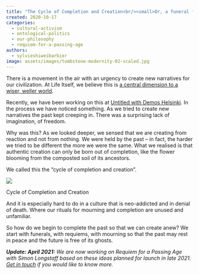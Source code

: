```yaml
---
title: "The Cycle of Completion and Creation<br/><small>Or, a funeral for the past is key to creating a new future</small>"
created: 2020-10-17
categories: 
  - cultural-activism
  - ontological-politics
  - our-philosophy
  - requiem-for-a-passing-age
authors: 
  - sylvieshiweibarbier
image: assets/images/tombstone-modernity-02-scaled.jpg
---
```


There is a movement in the air with an urgency to create new narratives for our civilization. At Life Itself, we believe this is [a central dimension to a wiser, weller world](https://lifeitself.org/transforming-the-narrative/).

Recently, we have been working on this at [Untitled with Demos Helsinki](https://untitled.community). In the process we have noticed something. As we tried to create new narratives the past kept creeping in. There was a surprising lack of imagination, of freedom.

Why was this? As we looked deeper, we sensed that we are creating from reaction and not from nothing. We were held by the past – in fact, the harder we tried to be different the more we were the same. What we realised is that authentic creation can only be born out of completion, like the flower blooming from the composted soil of its ancestors. 

We called this the “cycle of completion and creation”. 

![](assets/images/Cycle-of-Completion-and-Creation-1.png)

Cycle of Completion and Creation

And it is especially hard to do in a culture that is neo-addicted and in denial of death. Where our rituals for mourning and completion are unused and unfamiliar.

So how do we begin to complete the past so that we can create anew? We start with funerals, with requiems, with mourning so that the past may rest in peace and the future is free of its ghosts.

_**Update: April 2021:** We are now working on Requiem for a Passing Age with Simon Longstaff based on these ideas planned for launch in late 2021. [Get in touch](https://lifeitself.org/contact/) if you would like to know more._
